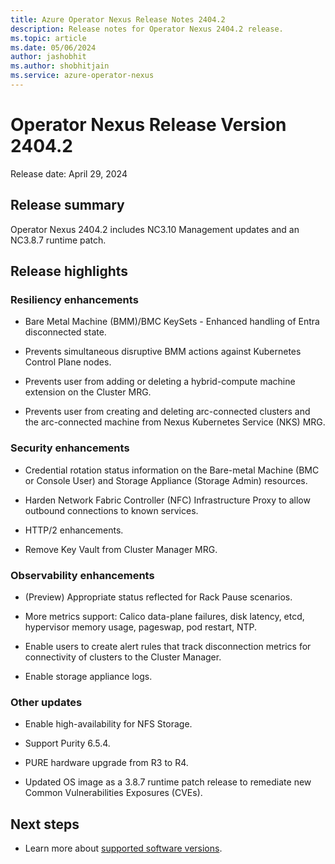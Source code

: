 ```yaml
---
title: Azure Operator Nexus Release Notes 2404.2
description: Release notes for Operator Nexus 2404.2 release.
ms.topic: article
ms.date: 05/06/2024
author: jashobhit
ms.author: shobhitjain
ms.service: azure-operator-nexus
---
```


# Operator Nexus Release Version 2404.2

Release date: April 29, 2024

## Release summary

Operator Nexus 2404.2 includes NC3.10 Management updates and an NC3.8.7
runtime patch. 

## Release highlights

### Resiliency enhancements

* Bare Metal Machine (BMM)/BMC KeySets - Enhanced handling of Entra disconnected state.

*  Prevents simultaneous disruptive BMM actions against Kubernetes Control Plane nodes.

* Prevents user from adding or deleting a hybrid-compute machine  extension on the Cluster MRG.

* Prevents user from creating and deleting arc-connected clusters and the arc-connected machine from Nexus Kubernetes Service (NKS) MRG.

### Security enhancements

* Credential rotation status information on the Bare-metal Machine (BMC or Console User) and Storage Appliance (Storage Admin) resources.

* Harden Network Fabric Controller (NFC) Infrastructure Proxy to allow outbound connections to known services.

* HTTP/2 enhancements.

* Remove Key Vault from Cluster Manager MRG.

### Observability enhancements 

* (Preview) Appropriate status reflected for Rack Pause scenarios.

* More metrics support: Calico data-plane failures, disk latency, etcd, hypervisor memory usage, pageswap, pod restart, NTP.

*  Enable users to create alert rules that track disconnection metrics for connectivity of clusters to the Cluster Manager.

* Enable storage appliance logs.

### Other updates

* Enable high-availability for NFS Storage.

* Support Purity 6.5.4.

* PURE hardware upgrade from R3 to R4.

* Updated OS image as a 3.8.7 runtime patch release to remediate new Common Vulnerabilities Exposures (CVEs).

## Next steps

* Learn more about [supported software versions](./reference-supported-software-versions.md).